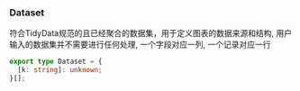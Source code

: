 
### Dataset
符合TidyData规范的且已经聚合的数据集，用于定义图表的数据来源和结构, 用户输入的数据集并不需要进行任何处理, 一个字段对应一列, 一个记录对应一行
```typescript
export type Dataset = {
  [k: string]: unknown;
}[];

```
  